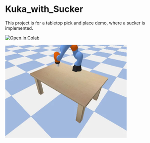 # Kuka_with_Sucker
This project is for a tabletop pick and place demo, where a sucker is implemented.

[![Open In Colab](https://colab.research.google.com/assets/colab-badge.svg)](https://colab.research.google.com/drive/19lgYv7jS4XGH3Ql9KRmigmkRB3yJgmCz?usp=sharing)  


<p float="left">
  <img src="https://raw.githubusercontent.com/yding25/pic_share/master/pybullet.jpeg" height="300" />
</p>
